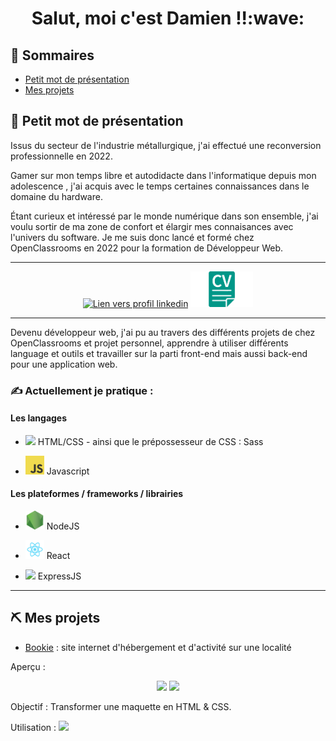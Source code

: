 <h1 align="center">Salut, moi c'est Damien !!:wave:</h1>

## 📝 Sommaires

- [Petit mot de présentation](#présentation)
- [Mes projets](#Mesprojets)

## 💭 Petit mot de présentation <a name = "présentation"></a>

Issus du secteur de l'industrie métallurgique, j'ai effectué une reconversion professionnelle en 2022.

Gamer sur mon temps libre et autodidacte dans l'informatique depuis mon adolescence , j'ai acquis avec le temps certaines connaissances dans le domaine du hardware.

Étant curieux et intéressé par le monde numérique dans son ensemble, j'ai voulu sortir de ma zone de confort et élargir mes connaisances avec l'univers du software.
Je me suis donc lancé et formé chez OpenClassrooms en 2022 pour la formation de Développeur Web.

---

<p align="center">
  <a href="https://www.linkedin.com/in/damien-criquet-97b3b8238/"><img alt="Lien vers profil linkedin" width="150px" src="https://i.ibb.co/SK582P9/Linkedin-Logo-2048x1280.webp" /></a>
    <a href="https://sheppardshepp.github.io/cv-mk2/"><img alt="Lien vers curriculum vitae" width="100px" src="./images/logo-cv.png" /></a>
</p>

---

Devenu développeur web, j'ai pu au travers des différents projets de chez OpenClassrooms et projet personnel, apprendre à utiliser différents language et outils et travailler sur la parti front-end mais aussi back-end pour une application web.

### ✍️ Actuellement je pratique :

#### Les langages

- <img height="30" src="https://img2.freepng.fr/20180503/cee/kisspng-web-development-html-css3-the-ohana-code-logo-2cpaper-projection-shaded_1660937-html-dropdown-js-5aebd5631cd291.7591600015254050271181.jpg"> HTML/CSS - ainsi que le prépossesseur de CSS : Sass

- <img height="30" src="https://raw.githubusercontent.com/github/explore/80688e429a7d4ef2fca1e82350fe8e3517d3494d/topics/javascript/javascript.png"> Javascript

#### Les plateformes / frameworks / librairies

- <img height="30" src="https://raw.githubusercontent.com/github/explore/80688e429a7d4ef2fca1e82350fe8e3517d3494d/topics/nodejs/nodejs.png"> NodeJS

- <img height="30" src="https://raw.githubusercontent.com/github/explore/80688e429a7d4ef2fca1e82350fe8e3517d3494d/topics/react/react.png"> React

- <img height="30" src="https://i31.servimg.com/u/f31/13/52/99/79/1_xp-m10.png"> ExpressJS

---

## ⛏️ Mes projets <a name = "Mesprojets"></a>

- [Bookie](https://sheppardshepp.github.io/Projet-01-OC-Site_Booki-/) : site internet d'hébergement et d'activité sur une localité

Aperçu :

<div align="center"><img height="200" src="https://i31.servimg.com/u/f31/13/52/99/79/apercu11.png"> <img height="200" src="https://i31.servimg.com/u/f31/13/52/99/79/apercu10.png"></div>

Objectif : Transformer une maquette en HTML & CSS.

Utilisation : <img height="30" src="https://img2.freepng.fr/20180503/cee/kisspng-web-development-html-css3-the-ohana-code-logo-2cpaper-projection-shaded_1660937-html-dropdown-js-5aebd5631cd291.7591600015254050271181.jpg">

